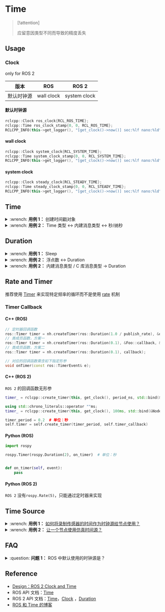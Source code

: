 # Time

> [!attention]
>
> 应留意因类型不同而导致的精度丢失

## Usage

### Clock

only for ROS 2

|  版本   |    ROS     |    ROS 2     |
|:-----:|:----------:|:------------:|
| 默认时钟源 | wall clock | system clock |

<!-- tabs:start -->

#### **默认时钟源**

```cpp
rclcpp::Clock ros_clock{RCL_ROS_TIME};
rclcpp::Time ros_clock_stamp{0, 0, RCL_ROS_TIME};
RCLCPP_INFO(this->get_logger(), "[get_clock()->now()] sec:%lf nano:%ld", ros_clock_stamp.seconds());
```

#### **wall clock**

```cpp
rclcpp::Clock system_clock{RCL_SYSTEM_TIME};
rclcpp::Time system_clock_stamp{0, 0, RCL_SYSTEM_TIME};
RCLCPP_INFO(this->get_logger(), "[get_clock()->now()] sec:%lf nano:%ld", system_clock_stamp.seconds());
```

#### **system clock**

```cpp
rclcpp::Clock steady_clock{RCL_STEADY_TIME};
rclcpp::Time steady_clock_stamp{0, 0, RCL_STEADY_TIME};
RCLCPP_INFO(this->get_logger(), "[get_clock()->now()] sec:%lf nano:%ld", steady_clock_stamp.seconds());
```

<!-- tabs:end -->

## Time

<details>
    <summary>:wrench: <b>用例 1：</b>
        创建时间戳对象
    </summary>

<!-- tabs:start -->

#### **C++ (ROS)**

```cpp
// >>> 双形参 >>>
// uint32_t, uint32_t -> Time
Time(uint32_t _sec, uint32_t _nsec)

// >>> 单一形参 >>>
// double -> Time
ros::Time(<data>)
ros::Time().fromSec(<data>)

// uint64/int64_t -> Time
ros::Time().fromNSec(<data>)

// >>> 无参构造 >>>
ros::Time t = ros::Time::now();
```

#### **C++ (ROS 2)**

> [!note]
>
> 双形参用法中：uint32_t (ROS) VS int32_t (ROS 2)

ROS 2 没有将双精度浮点型（以 s 为单位）的时间戳转换为 Time 对象的接口，可以先将其转换为 int64（以 ns 为单位）的时间戳，但该接口会丢失精度

```cpp
// >>> 双形参 >>>
// int32_t, unint32_t -> Time
Time(int32_t seconds, uint32_t nanoseconds, rcl_time_source_type_t clock=RCL_SYSTEM_TIME)

// >>> 单形参 >>>
// int64_t -> Time 
Time(int64_t nanoseconds, rcl_time_source_type_t clock=RCL_SYSTEM_TIME)
rclcpp::Time t(static_cast<int64_t>(seconds * 1e9));

// 自建消息类型 -> Time
Time(const builtin_interfaces::msg::Time &time_msg)

// >>> 无参构造 >>>
rclcpp::Time t = now();
rclcpp::Time t = this->now();
rclcpp::Time t = this->get_clock()->now();
// 显式指明时钟源
rclcpp::Time t = rclcpp::Clock{RCL_ROS_TIME}.now();
```

#### **Python (ROS)**

```python
# 仅支持整型
rospy.Time(secs=0, nsecs=1000000)
```

#### **Python (ROS 2)**

```python
self.get_clock().now();
```

<!-- tabs:end -->

</details>

<details>
    <summary>:wrench: <b>用例 2：</b>
        Time 类型 <-> 内建消息类型 <-> 秒/纳秒
    </summary>

<!-- tabs:start -->

#### **ROS (C++)**

```cpp
// Time -> double（单位：second）
double timestamp = msg->header.stamp.toSec();
double timestamp = msg->header.stamp.sec + msg->header.stamp.nsec * 1e-9;

// Time -> uint64_t（单位：ns）
uint64_t timestamp = msg->header.stamp.toNSec();
```

#### **ROS 2 (C++)**

```cpp
// 内建消息类型 -> Time 对象 -> 秒
double timestamp = rclcpp::Time(msg->header.stamp).seconds();

// 内建消息类型 -> Time 对象 -> 纳秒
uint64_t rclcpp::Time(msg->header.stamp).nanoseconds();

// Time 对象 -> 内建消息类型
msg.header.stamp = timestamp.to_msg()
```

#### **ROS (Python)**

```python
# Time -> double（单位：second）
timestamp = (msg.header.stamp).secs + (msg.header.stamp).nsecs * 1e-9;
```

#### **ROS 2 (Python)**

```cpp
# Time 对象 -> 内建消息类型
self.get_clock().now().to_msg();
```

<!-- tabs:end -->

</details>

## Duration

<details>
    <summary>:wrench: <b>用例 1：</b>
        Sleep
    </summary>

<!-- tabs:start -->

#### **C++ (ROS)**

```cpp
ros::Duration(0.5 /*unit: sec*/).sleep();
```

#### **C++ (ROS 2)**

```cpp
rclcpp::sleep_for(std::chrono::milliseconds(500));
```

#### **Python (ROS)**

```python
rospy.sleep(0.5)
```

<!-- tabs:end -->

</details>

<details>
    <summary>:wrench: <b>用例 2：</b>
        浮点数 <-> Duration
    </summary>

<!-- tabs:start -->

#### **C++ (ROS)**

```cpp
// >>> 浮点数 -> Duration >>>
ros::Duration t = ros::Duration(0.5 /*unit: sec*/);
```

#### **C++ (ROS 2)**

```cpp
// >>> 浮点数 -> Duration >>>
// Duration(int32_t seconds, uint32_t nanoseconds)
rclcpp::Duration t = rclcpp::Duration(0, 0);
rclcpp::Duration d = rclcpp::Duration::from_seconds(0.5) // 版本需大于 foxy

// >>> Duration -> 浮点数 >>>
double seconds = d.seconds();
```

#### **Python (ROS)**

```python
rospy.Duration(0.02)  # 0.02s
```

#### **Python (ROS 2)**

```python
from rclpy.duration import Duration

Duration(seconds=0).to_msg()
```

<!-- tabs:end -->

</details>

<details>
    <summary>:wrench: <b>用例 2：</b>
        内建消息类型 / C 库消息类型 -> Duration
    </summary>

<!-- tabs:start -->

#### **cpp (ROS2)**

```cpp
// Duration(const builtin_interfaces::msg::Duration &duration_msg)
auto t = rclcpp::Duration(next_pt.time_from_start)
// Duration(rcl_duration_value_t nanoseconds)    
auto t = rclcpp::Duration(time_ns /*rcutils_duration_value_t*/); 
```

<!-- tabs:end -->

</details>

## Rate and Timer

推荐使用 [Timer](http://wiki.ros.org/roscpp_tutorials/Tutorials/Timers) 来实现特定频率的循环而不是使用 [rate](http://wiki.ros.org/roscpp/Overview/Time) 机制

### Timer Callback

<!-- tabs:start -->

#### **C++ (ROS)**

```cpp
// 定时器回调函数
ros::Timer timer = nh.createTimer(ros::Duration(1.0 / publish_rate), &onTimer, this);
// 类成员函数，方案一
ros::Timer timer = nh.createTimer(ros::Duration(0.1), &Foo::callback, &foo_object); 
// 类成员函数，方案二
ros::Timer timer = nh.createTimer(ros::Duration(0.1), callback);

// 对应的回调函数需含如下指定形参
void onTimer(const ros::TimerEvent& e);
```

#### **C++ (ROS 2)**

`ROS 2` 的回调函数无形参

```cpp
timer_ = rclcpp::create_timer(this, get_clock(), period_ns, std::bind(&Node::run, this));

using std::chrono_literals::operator ""ms;
timer_ = rclcpp::create_timer(this, get_clock(), 100ms, std::bind(&Node::timerCallback, this));

timer_period = 0.2  # 单位：秒
self.timer = self.create_timer(timer_period, self.timer_callback)
```

#### **Python (ROS)**

```python
import rospy

rospy.Timer(rospy.Duration(2), on_timer)  # 单位：秒


def on_timer(self, event):
    pass
```

#### **Python (ROS 2)**

`ROS 2` 没有`rospy.Rate(5)`，只能通过定时器来实现

<!-- tabs:end -->

## Time Source

<details>
    <summary>:wrench: <b>用例 1：</b>
        <a href="http://library.isr.ist.utl.pt/docs/roswiki/Clock.html">如何将录制传感器的时间作为时钟源给节点使用？</a>
    </summary>

回放`rosbag`时添加选项`--clock`来发布`/clock`主题，`ROS` client 库则会将此主题作为时钟源提供时间（@[here]()）

</details>

<details>
    <summary>:wrench: <b>用例 2：</b>
        <a href="http://wiki.ros.org/Clock#Using_Simulation_Time_from_the_.2Fclock_Topic">让一个节点使用仿真时间源？</a>
    </summary>

设置参数：`/use_sim_time=true`

```bash
(ROS) $ rosparam set /use_sim_time true
```

</details>

## FAQ

<details>
    <summary>:question: <b>问题 1：</b>
        ROS 中默认使用的时钟源是？
    </summary>

根据实验，应该为`system clock`，即`wall clock`

</details>

## Reference

- [Design：ROS 2 Clock and Time](https://design.ros2.org/articles/clock_and_time.html)
- ROS API 文档：[Time](http://docs.ros.org/en/latest/api/rostime/html/classros_1_1Time.html)
- ROS 2 API 文档：[Time](https://docs.ros2.org/latest/api/rclcpp/classrclcpp_1_1Time.html)，[Clock](https://docs.ros2.org/latest/api/rclcpp/classrclcpp_1_1Clock.html#abe5646eb46910ea5bda2486d082a31ab)  ，[Duration](https://docs.ros2.org/dashing/api/rclcpp/classrclcpp_1_1Duration.html)
- [ROS 和 Time 的博客](https://nu-msr.github.io/me495_site/time_in_ros.html)
